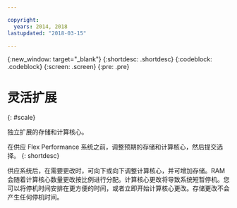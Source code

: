 ```yaml
---

copyright:
  years: 2014, 2018
lastupdated: "2018-03-15"

---
```


<!-- Attribute definitions --> 
{:new_window: target="_blank"}
{:shortdesc: .shortdesc}
{:codeblock: .codeblock}
{:screen: .screen}
{:pre: .pre}

# 灵活扩展
{: #scale}

独立扩展的存储和计算核心。

在供应 Flex Performance 系统之前，调整预期的存储和计算核心，然后提交选择。
{: shortdesc}

供应系统后，在需要更改时，可向下或向下调整计算核心，并可增加存储。RAM 会随着计算核心数量更改按比例进行分配。计算核心更改将导致系统短暂停机。您可以将停机时间安排在更方便的时间，或者立即开始计算核心更改。存储更改不会产生任何停机时间。 
